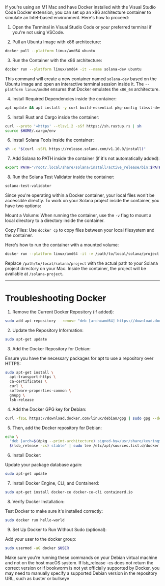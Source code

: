 If you're using an M1 Mac and have Docker installed with the Visual Studio Code Docker extension, you can set up an x86 architecture container to simulate an Intel-based environment. Here's how to proceed:

1. Open the Terminal in Visual Studio Code or your preferred terminal if you're not using VSCode.

2. Pull an Ubuntu Image with x86 architecture:

```sh
docker pull --platform linux/amd64 ubuntu
```
3. Run the Container with the x86 architecture:

```sh
docker run --platform linux/amd64 -it --name solana-dev ubuntu
```
This command will create a new container named `solana-dev` based on the Ubuntu image and open an interactive terminal session inside it. The `--platform linux/amd64` ensures that Docker emulates the `x86_64` architecture.

4. Install Required Dependencies inside the container:

```sh
apt update && apt install -y curl build-essential pkg-config libssl-dev libudev-dev
```
5. Install Rust and Cargo inside the container:

```sh
curl --proto '=https' --tlsv1.2 -sSf https://sh.rustup.rs | sh
source $HOME/.cargo/env
```
6. Install Solana Tools inside the container:

```sh
sh -c "$(curl -sSfL https://release.solana.com/v1.10.0/install)"
```
7. Add Solana to PATH inside the container (if it's not automatically added):

```sh
export PATH="/root/.local/share/solana/install/active_release/bin:$PATH"
```
8. Run the Solana Test Validator inside the container:

```sh
solana-test-validator
```
Since you're operating within a Docker container, your local files won't be accessible directly. To work on your Solana project inside the container, you have two options:

Mount a Volume: When running the container, use the `-v` flag to mount a local directory to a directory inside the container.

Copy Files: Use `docker cp` to copy files between your local filesystem and the container.

Here's how to run the container with a mounted volume:

```sh
docker run --platform linux/amd64 -it -v /path/to/local/solana/project:/solana-project --name solana-dev ubuntu
```
Replace `/path/to/local/solana/project` with the actual path to your Solana project directory on your Mac. Inside the container, the project will be available at `/solana-project`.

---

# Troubleshooting Docker

1. Remove the Current Docker Repository (if added):

```bash
sudo add-apt-repository --remove "deb [arch=amd64] https://download.docker.com/linux/debian $(lsb_release -cs) stable"
```

2. Update the Repository Information:

```bash
sudo apt-get update
```

3. Add the Docker Repository for Debian:

Ensure you have the necessary packages for apt to use a repository over HTTPS:

```bash
sudo apt-get install \
  apt-transport-https \
  ca-certificates \
  curl \
  software-properties-common \
  gnupg \
  lsb-release
```

4. Add the Docker GPG key for Debian:

```bash
curl -fsSL https://download.docker.com/linux/debian/gpg | sudo gpg --dearmor -o /usr/share/keyrings/docker-archive-keyring.gpg
```

5. Then, add the Docker repository for Debian:

```bash
echo \
  "deb [arch=$(dpkg --print-architecture) signed-by=/usr/share/keyrings/docker-archive-keyring.gpg] https://download.docker.com/linux/debian \
  $(lsb_release -cs) stable" | sudo tee /etc/apt/sources.list.d/docker.list > /dev/null
```

6. Install Docker:

Update your package database again:

```bash
sudo apt-get update
```

7. Install Docker Engine, CLI, and Containerd:

```bash
sudo apt-get install docker-ce docker-ce-cli containerd.io
```

8. Verify Docker Installation:

Test Docker to make sure it's installed correctly:

```bash
sudo docker run hello-world
```

9. Set Up Docker to Run Without Sudo (optional):

Add your user to the docker group:

```bash
sudo usermod -aG docker $USER
```
Make sure you're running these commands on your Debian virtual machine and not on the host macOS system. If lsb_release -cs does not return the correct version or if bookworm is not yet officially supported by Docker, you may need to manually specify a supported Debian version in the repository URL, such as buster or bullseye
